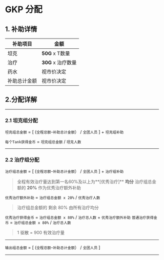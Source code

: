 # GKP 分配

## 1. 补助详情
|  **补助项目** |  **金额** |
| ------------ | ------------ |
|  坦克  | **50G** x T数量 |
| 治疗 | **30G** x 治疗数量 |
| 药水  |  视市价决定 |
| 补助总计金额  |  视市价决定 |


## 2.分配详解
------------
### 2.1 坦克组分配
`坦克组总金额` = [ (`全程总额`-`补助总计金额`） / `全团人员` ]  + `坦克组补助` 

`每个Tank获得金币` =  `坦克组总金额` / `坦克人数`

------------

### 2.2 治疗组分配
`治疗组总金额` = [ (`全程总额`-`补助总计金额`） / `全团人员` ]  + `治疗组补助`

> 全程有效治疗量达到第一名60%及以上为**[优秀治疗]**  **均分** 治疗组总金额的 **20%** 作为优秀治疗额外补助

`优秀治疗额外补助` = `治疗组总金额 x 20%` / `优秀治疗人数`

> 治疗组总金额的 剩余 80% 由所有治疗均分

`优秀治疗获得金币` = `治疗组总金额 x 80%` / `治疗总人数` + `优秀治疗额外补助`
`普通治疗获得金币` = `治疗组总金额 x 80%` / `治疗总人数`

> 1 驱散 = 900 有效治疗量
------------


`输出组总金额` = [ (`全程总额`-`补助总计金额`） / `全团人员` ]

------------

